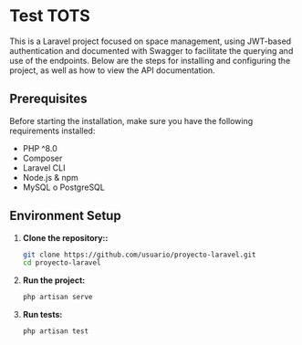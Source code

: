 # Test TOTS

This is a Laravel project focused on space management, using JWT-based authentication and documented with Swagger to facilitate the querying and use of the endpoints. Below are the steps for installing and configuring the project, as well as how to view the API documentation.

## Prerequisites

Before starting the installation, make sure you have the following requirements installed:

- PHP ^8.0
- Composer
- Laravel CLI
- Node.js & npm
- MySQL o PostgreSQL

## Environment Setup

1. **Clone the repository::**

   ```bash
   git clone https://github.com/usuario/proyecto-laravel.git
   cd proyecto-laravel

2. **Run the project:**

   ```bash
   php artisan serve

2. **Run tests:**

   ```bash
   php artisan test
